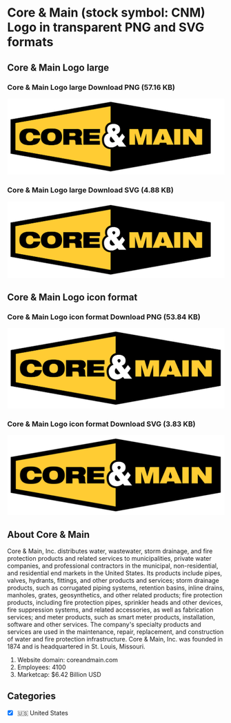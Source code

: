 # Core & Main (stock symbol: CNM) Logo in transparent PNG and SVG formats

## Core & Main Logo large

### Core & Main Logo large Download PNG (57.16 KB)

![Core & Main Logo large Download PNG (57.16 KB)](/img/orig/CNM_BIG-c9539dc9.png)

### Core & Main Logo large Download SVG (4.88 KB)

![Core & Main Logo large Download SVG (4.88 KB)](/img/orig/CNM_BIG-2d940c71.svg)

## Core & Main Logo icon format

### Core & Main Logo icon format Download PNG (53.84 KB)

![Core & Main Logo icon format Download PNG (53.84 KB)](/img/orig/CNM-cf27d944.png)

### Core & Main Logo icon format Download SVG (3.83 KB)

![Core & Main Logo icon format Download SVG (3.83 KB)](/img/orig/CNM-3654fc2b.svg)

## About Core & Main

Core & Main, Inc. distributes water, wastewater, storm drainage, and fire protection products and related services to municipalities, private water companies, and professional contractors in the municipal, non-residential, and residential end markets in the United States. Its products include pipes, valves, hydrants, fittings, and other products and services; storm drainage products, such as corrugated piping systems, retention basins, inline drains, manholes, grates, geosynthetics, and other related products; fire protection products, including fire protection pipes, sprinkler heads and other devices, fire suppression systems, and related accessories, as well as fabrication services; and meter products, such as smart meter products, installation, software and other services. The company's specialty products and services are used in the maintenance, repair, replacement, and construction of water and fire protection infrastructure. Core & Main, Inc. was founded in 1874 and is headquartered in St. Louis, Missouri.

1. Website domain: coreandmain.com
2. Employees: 4100
3. Marketcap: $6.42 Billion USD


## Categories
- [x] 🇺🇸 United States
